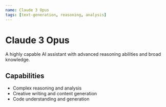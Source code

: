 ```yaml
---
name: Claude 3 Opus
tags: [text-generation, reasoning, analysis]
---
```


# Claude 3 Opus

A highly capable AI assistant with advanced reasoning abilities and broad knowledge.

## Capabilities
- Complex reasoning and analysis
- Creative writing and content generation
- Code understanding and generation